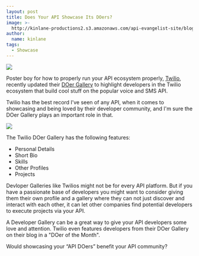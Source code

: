 ```yaml
---
layout: post
title: Does Your API Showcase Its DOers?
image: >-
  http://kinlane-productions2.s3.amazonaws.com/api-evangelist-site/blog/twilio-doers-gallery.png
author:
  name: kinlane
tags:
  - Showcase
---
```

[![](https://s3.amazonaws.com/kinlane-productions2/api-evangelist/twilio/Twilio-Logo.png)](http://www.twilio.com/)

Poster boy for how to properly run your API ecosystem properly, [Twilio](http://www.twilio.com/ "Twilio"), recently updated their [DOer Gallery](http://www.twilio.com/doers) to highlight developers in the Twilio ecosystem that build cool stuff on the popular voice and SMS API.

Twilio has the best record I’ve seen of any API, when it comes to showcasing and being loved by their developer community, and I'm sure the DOer Gallery plays an important role in that.

[![](https://s3.amazonaws.com/kinlane-productions2/api-evangelist/twilio/twilio-doers-gallery.png)](http://www.twilio.com/doers)

The Twilio DOer Gallery has the following features:

*   Personal Details
*   Short Bio
*   Skills
*   Other Profiles
*   Projects

Devloper Galleries like Twilios might not be for every API platform. But if you have a passionate base of developers you might want to consider giving them their own profile and a gallery where they can not just discover and interact with each other, it can let other companies find potential developers to execute projects via your API.

A Developer Gallery can be a great way to give your API developers some love and attention. Twilio even features developers from their DOer Gallery on their blog in a "DOer of the Month".

Would showcasing your “API DOers” benefit your API community?